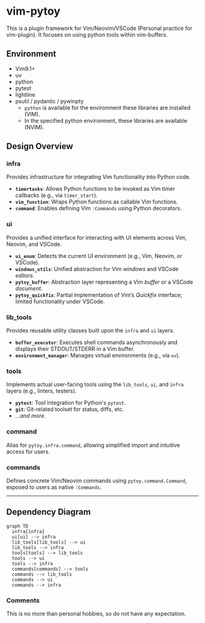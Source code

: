 # vim-pytoy 

This is a plugin framework for Vim/Neovim/VSCode
(Personal practice for vim-plugin). 
It focuses on using python tools within vim-buffers. 


## Environment

* Vim9.1+ 
* uv
* python
* pytest
* lightline
* psutil / pydantic / pywinpty
    - `python` is available for the environment these libraries are installed (VIM). 
    - In the specified python environment, these libraries are available (NVIM).  



## Design Overview

### infra
Provides infrastructure for integrating Vim functionality into Python code.

- **`timertasks`**: Allows Python functions to be invoked as Vim timer callbacks (e.g., via `timer_start`).  
- **`vim_function`**: Wraps Python functions as callable Vim functions.  
- **`command`**: Enables defining Vim `:Commands` using Python decorators.

### ui
Provides a unified interface for interacting with UI elements across Vim, Neovim, and VSCode.

- **`ui_enum`**: Detects the current UI environment (e.g., Vim, Neovim, or VSCode).  
- **`windows_utils`**: Unified abstraction for Vim *windows* and VSCode *editors*.  
- **`pytoy_buffer`**: Abstraction layer representing a Vim *buffer* or a VSCode *document*.  
- **`pytoy_quickfix`**: Partial implementation of Vim’s *Quickfix* interface; limited functionality under VSCode.

### lib_tools
Provides reusable utility classes built upon the `infra` and `ui` layers.

- **`buffer_executor`**: Executes shell commands asynchronously and displays their STDOUT/STDERR in a Vim buffer.  
- **`environment_manager`**: Manages virtual environments (e.g., via `uv`).

### tools
Implements actual user-facing tools using the `lib_tools`, `ui`, and `infra` layers (e.g., linters, testers).

- **`pytest`**: Tool integration for Python's `pytest`.  
- **`git`**: Git-related toolset for status, diffs, etc.  
- *...and more.*

### command
Alias for `pytoy.infra.command`, allowing simplified import and intuitive access for users.

### commands
Defines concrete Vim/Neovim commands using `pytoy.command.Command`, exposed to users as native `:Commands`.

---

## Dependency Diagram

```mermaid
graph TD
  infra[infra]
  ui[ui] --> infra
  lib_tools[lib_tools] --> ui
  lib_tools --> infra
  tools[tools] --> lib_tools
  tools --> ui
  tools --> infra
  commands[commands] --> tools
  commands --> lib_tools
  commands --> ui
  commands --> infra
```


### Comments

This is no more than personal hobbies, so do not have any expectation. 



